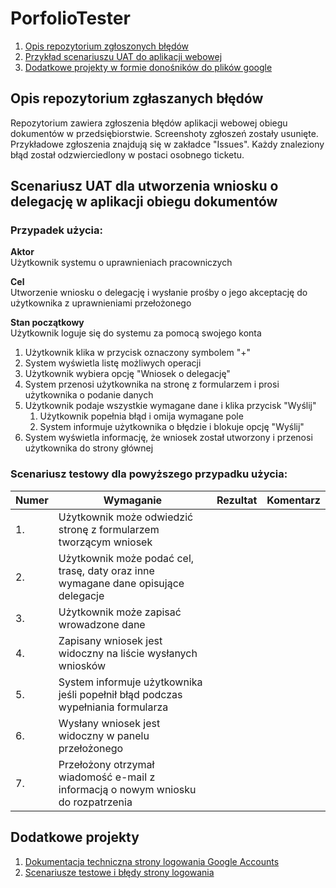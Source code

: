 # PorfolioTester
1. [Opis repozytorium zgłoszonych błędów](#Opis-repozytorium-zgłaszanych-błędów)
2. [Przykład scenariuszu UAT do aplikacji webowej](#Scenariusz-UAT-dla-utworzenia-wniosku-o-delegację-w-aplikacji-obiegu-dokumentów)
3. [Dodatkowe projekty w formie donośników do plików google](#Dodatkowe-projekty)

## Opis repozytorium zgłaszanych błędów

Repozytorium zawiera zgłoszenia błędów aplikacji webowej obiegu dokumentów w przedsiębiorstwie. Screenshoty zgłoszeń zostały usunięte.
Przykładowe zgłoszenia znajdują się w zakładce "Issues". Każdy znaleziony błąd został odzwierciedlony w postaci osobnego ticketu.

## Scenariusz UAT dla utworzenia wniosku o delegację w aplikacji obiegu dokumentów

### Przypadek użycia:

**Aktor**  
Użytkownik systemu o uprawnieniach pracowniczych

**Cel**  
Utworzenie wniosku o delegację i wysłanie prośby o jego akceptację do użytkownika z uprawnieniami przełożonego

**Stan początkowy**  
Użytkownik loguje się do systemu za pomocą swojego konta

1. Użytkownik klika w przycisk oznaczony symbolem "+"
2. System wyświetla listę możliwych operacji
3. Użytkownik wybiera opcję "Wniosek o delegację"
4. System przenosi użytkownika na stronę z formularzem i prosi użytkownika o podanie danych
5. Użytkownik podaje wszystkie wymagane dane i klika przycisk "Wyślij"
   1. Użytkownik popełnia błąd i omija wymagane pole
   2. System informuje użytkownika o błędzie i blokuje opcję "Wyślij"
6. System wyświetla informację, że wniosek został utworzony i przenosi użytkownika do strony głównej

### Scenariusz testowy dla powyższego przypadku użycia:
|Numer|Wymaganie|Rezultat|Komentarz|
|---|---|---|---|
|1.|Użytkownik może odwiedzić stronę z formularzem tworzącym wniosek|   |   |
|2.|Użytkownik może podać cel, trasę, daty oraz inne wymagane dane opisujące delegacje|   |   |
|3.|Użytkownik może zapisać wrowadzone dane|   |   |
|4.|Zapisany wniosek jest widoczny na liście wysłanych wniosków|   |   |
|5.|System informuje użytkownika jeśli popełnił błąd podczas wypełniania formularza|   |   |
|6.|Wysłany wniosek jest widoczny w panelu przełożonego|   |   |
|7.|Przełożony otrzymał wiadomość e-mail z informacją o nowym wniosku do rozpatrzenia|   |   |


## Dodatkowe projekty
1. [Dokumentacja techniczna strony logowania Google Accounts](https://docs.google.com/document/d/1d-hRh7o3G3aEorWpolVxUAhZmmRWtQ4PwCb4Xjqr-HE/edit?usp=sharing)
2. [Scenariusze testowe i błędy strony logowania](https://docs.google.com/spreadsheets/d/1LT2JtvqrSlSXxnVMTA1h44Mfv5aKmXaOLm_AhHKbPek/edit?usp=sharing)
